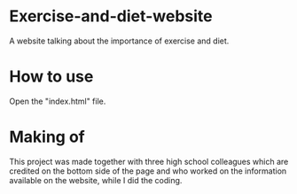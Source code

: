 # Exercise-and-diet-website
A website talking about the importance of exercise and diet.

# How to use
Open the "index.html" file.

# Making of
This project was made together with three high school colleagues which are credited on the bottom side of the page and who worked on the information available on the website, while I did the coding.
